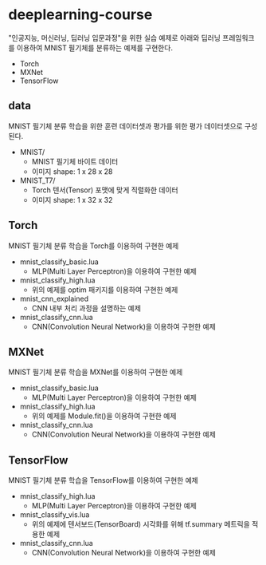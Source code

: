 # deeplearning-course
"인공지능, 머신러닝, 딥러닝 입문과정"을 위한 실습 예제로 아래와 딥러닝 프레임워크를 이용하여 MNIST 필기체를 분류하는 예제를 구현한다.

* Torch
* MXNet
* TensorFlow


## data
MNIST 필기체 분류 학습을 위한 훈련 데이터셋과 평가를 위한 평가 데이터셋으로 구성된다. 
* MNIST/
  * MNIST 필기체 바이트 데이터
  * 이미지 shape: 1 x 28 x 28
* MNIST_T7/
  * Torch 텐서(Tensor) 포맷에 맞게 직렬화한 데이터
  * 이미지 shape: 1 x 32 x 32


## Torch
MNIST 필기체 분류 학습을 Torch를 이용하여 구현한 예제
* mnist_classify_basic.lua
  * MLP(Multi Layer Perceptron)을 이용하여 구현한 예제
* mnist_classify_high.lua
  * 위의 예제를 optim 패키지를 이용하여 구현한 예제
* mnist_cnn_explained
  * CNN 내부 처리 과정을 설명하는 예제
* mnist_classify_cnn.lua
  * CNN(Convolution Neural Network)을 이용하여 구현한 예제


## MXNet
MNIST 필기체 분류 학습을 MXNet를 이용하여 구현한 예제
* mnist_classify_basic.lua
  * MLP(Multi Layer Perceptron)을 이용하여 구현한 예제
* mnist_classify_high.lua
  * 위의 예제를 Module.fit()을 이용하여 구현한 예제
* mnist_classify_cnn.lua
  * CNN(Convolution Neural Network)을 이용하여 구현한 예제


## TensorFlow
MNIST 필기체 분류 학습을 TensorFlow를 이용하여 구현한 예제
* mnist_classify_high.lua
  * MLP(Multi Layer Perceptron)을 이용하여 구현한 예제
* mnist_classify_vis.lua
  * 위의 예제에 텐서보드(TensorBoard) 시각화를 위해 tf.summary 메트릭을 적용한 예제
* mnist_classify_cnn.lua
  * CNN(Convolution Neural Network)을 이용하여 구현한 예제
